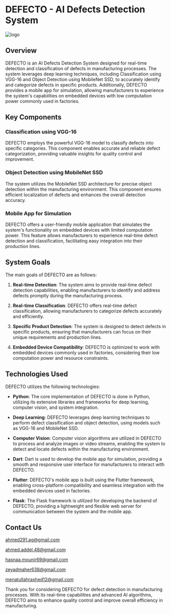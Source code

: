 # DEFECTO - AI Defects Detection System

![logo](https://github.com/ahmedaadel/Ai-Defects-Detection-System/assets/101002059/e1f234f2-0207-46be-9f1e-8be2c506279b)


## Overview

DEFECTO is an AI Defects Detection System designed for real-time detection and classification of defects in manufacturing processes. The system leverages deep learning techniques, including Classification using VGG-16 and Object Detection using MobileNet SSD, to accurately identify and categorize defects in specific products. Additionally, DEFECTO provides a mobile app for simulation, allowing manufacturers to experience the system's capabilities on embedded devices with low computation power commonly used in factories.

## Key Components

### Classification using VGG-16

DEFECTO employs the powerful VGG-16 model to classify defects into specific categories. This component enables accurate and reliable defect categorization, providing valuable insights for quality control and improvement.

### Object Detection using MobileNet SSD

The system utilizes the MobileNet SSD architecture for precise object detection within the manufacturing environment. This component ensures efficient localization of defects and enhances the overall detection accuracy.

### Mobile App for Simulation

DEFECTO offers a user-friendly mobile application that simulates the system's functionality on embedded devices with limited computation power. This feature allows manufacturers to experience real-time defect detection and classification, facilitating easy integration into their production lines.

## System Goals

The main goals of DEFECTO are as follows:

1. **Real-time Detection**: The system aims to provide real-time defect detection capabilities, enabling manufacturers to identify and address defects promptly during the manufacturing process.

2. **Real-time Classification**: DEFECTO offers real-time defect classification, allowing manufacturers to categorize defects accurately and efficiently.

3. **Specific Product Detection**: The system is designed to detect defects in specific products, ensuring that manufacturers can focus on their unique requirements and production lines.

4. **Embedded Device Compatibility**: DEFECTO is optimized to work with embedded devices commonly used in factories, considering their low computation power and resource constraints.

## Technologies Used

DEFECTO utilizes the following technologies:

- **Python**: The core implementation of DEFECTO is done in Python, utilizing its extensive libraries and frameworks for deep learning, computer vision, and system integration.

- **Deep Learning**: DEFECTO leverages deep learning techniques to perform defect classification and object detection, using models such as VGG-16 and MobileNet SSD.

- **Computer Vision**: Computer vision algorithms are utilized in DEFECTO to process and analyze images or video streams, enabling the system to detect and locate defects within the manufacturing environment.

- **Dart**: Dart is used to develop the mobile app for simulation, providing a smooth and responsive user interface for manufacturers to interact with DEFECTO.

- **Flutter**: DEFECTO's mobile app is built using the Flutter framework, enabling cross-platform compatibility and seamless integration with the embedded devices used in factories.

- **Flask**: The Flask framework is utilized for developing the backend of DEFECTO, providing a lightweight and flexible web server for communication between the system and the mobile app.

## Contact Us

ahmed291.ag@gmail.com

ahmed.addel.48@gmail.com

hasnaa.mounir69@gmail.com

zeyadmaher638@gmail.com

menatullahrashed12@gmail.com


Thank you for considering DEFECTO for defect detection in manufacturing processes. With its real-time capabilities and advanced AI algorithms, DEFECTO aims to enhance quality control and improve overall efficiency in manufacturing.
